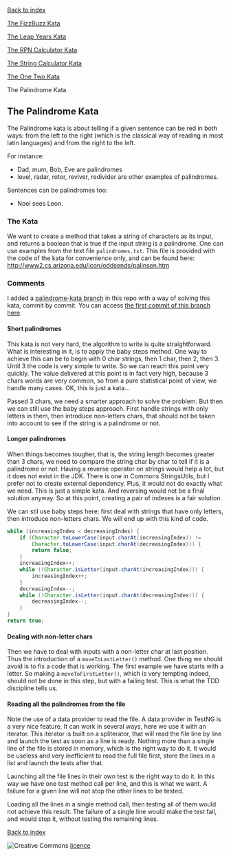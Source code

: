 [Back to index](/index.html)

[The FizzBuzz Kata](/katas/introductory/fizzbuzz-kata.html)

[The Leap Years Kata](/katas/introductory/leapyears-kata.html)

[The RPN Calculator Kata](/katas/introductory/rpncalculator-kata.html)

[The String Calculator Kata](/katas/introductory/stringcalculator-kata.html)

[The One Two Kata](/katas/introductory/onetwo-kata.html)

The Palindrome Kata


## The Palindrome Kata

The Palindrome kata is about telling if a given sentence can be red in both ways: from the left to the right (which is the classical way of reading in most latin languages) and from the right to the left.

For instance:

- Dad, mum, Bob, Eve are palindromes
- level, radar, rotor, reviver, redivider are other examples of palindromes.

Sentences can be palindromes too:

- Noel sees Leon.

### The Kata

We want to create a method that takes a string of characters as its input, and returns a boolean that is true if the input string is a palindrome. One can use examples from the text file ``palindromes.txt``. This file is provided with the code of the kata for convenience only, and can be found here: http://www2.cs.arizona.edu/icon/oddsends/palinsen.htm 


### Comments

I added a [palindrome-kata branch](https://github.com/JosePaumard/JosePaumard.github.io/tree/palindrome-kata) in this repo with a way of solving this kata, commit by commit. You can access [the first commit of this branch here](https://github.com/JosePaumard/JosePaumard.github.io/tree/8d3e7fc24baafc46e820a2082c1235032da82556). 


#### Short palindromes

This kata is not very hard, the algorithm to write is quite straightforward. What is interesting in it, is to apply the baby steps method. One way to achieve this can be to begin with 0 char strings, then 1 char, then 2, then 3. Until 3 the code is very simple to write. So we can reach this point very quickly. The value delivered at this point is in fact very high, because 3 chars words are very common, so from a pure statistical point of view, we handle many cases. OK, this is just a kata... 

Passed 3 chars, we need a smarter approach to solve the problem. But then we can still use the baby steps approach. First handle strings with only letters in them, then introduce non-letters chars, that should not be taken into account to see if the string is a palindrome or not. 

#### Longer palindromes

When things becomes tougher, that is, the string length becomes greater than 3 chars, we need to compare the string char by char to tell if it is a palindrome or not. Having a reverse operator on strings would help a lot, but it does not exist in the JDK. There is one in Commons StringsUtils, but I prefer not to create external dependency. Plus, it would not do exactly what we need. This is just a simple kata. And reversing would not be a final solution anyway. So at this point, creating a pair of indexes is a fair solution. 

We can stil use baby steps here: first deal with strings that have only letters, then introduce non-letters chars. We will end up with this kind of code. 

```java
while (increasingIndex < decreasingIndex) {
    if (Character.toLowerCase(input.charAt(increasingIndex)) != 
        Character.toLowerCase(input.charAt(decreasingIndex))) {
        return false;
    }
    increasingIndex++;
    while (!Character.isLetter(input.charAt(increasingIndex))) {
        increasingIndex++;
    }
    decreasingIndex--;
    while (!Character.isLetter(input.charAt(decreasingIndex))) {
        decreasingIndex--;
    }
}
return true;
```

#### Dealing with non-letter chars

Then we have to deal with inputs with a non-letter char at last position. Thus the introduction of a `moveToLastLetter()` method. One thing we should avoid is to fix a code that is working. The first example we have starts with a letter. So making a `moveToFirstLetter()`, which is very tempting indeed, should not be done in this step, but with a failing test. This is what the TDD discipline tells us. 
 
#### Reading all the palindromes from the file

Note the use of a data provider to read the file. A data provider in TestNG is a very nice feature. It can work in several ways, here we use it with an iterator. This iterator is built on a spliterator, that will read the file line by line and launch the test as soon as a line is ready. Nothing more than a single line of the file is stored in memory, which is the right way to do it. It would be useless and very inefficient to read the full file first, store the lines in a list and launch the tests after that. 

Launching all the file lines in their own test is the right way to do it. In this way we have one test method call per line, and this is what we want. A failure for a given line will not stop the other lines to be tested. 

Loading all the lines in a single method call, then testing all of them would not achieve this result. The failure of a single line would make the test fail, and would stop it, without testing the remaining lines. 

[Back to index](/index.html)

![Creative Commons](https://i.creativecommons.org/l/by-nc-sa/4.0/88x31.png) [licence](http://creativecommons.org/licenses/by-nc-sa/4.0/)